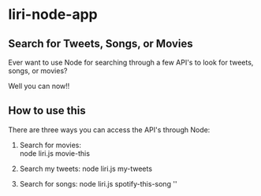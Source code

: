 # liri-node-app

## Search for Tweets, Songs, or Movies

Ever want to use Node for searching through a few API's to look for 
tweets, songs, or movies? 

Well you can now!! 

## How to use this 

There are three ways you can access the API's through Node: 

1. Search for movies:  
    node liri.js movie-this <movie title here>

2. Search my tweets:
    node liri.js my-tweets

3. Search for songs:
    node liri.js spotify-this-song '<song name here>'